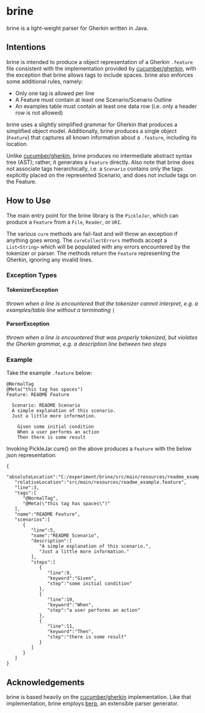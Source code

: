 # brine

brine is a light-weight parser for Gherkin written in Java.

## Intentions

brine is intended to produce a object representation of a Gherkin `.feature` file consistent
with the implementation provided by [cucumber/gherkin](https://github.com/cucumber/gherkin), 
with the exception that brine allows tags to include spaces.
brine also enforces some additional rules, namely:
* Only one tag is allowed per line
* A Feature must contain at least one Scenario/Scenario Outline
* An examples table must contain at least one data row (i.e. only a header row is not allowed)

brine uses a slightly simplified grammar for Gherkin that produces a simplified object model. Additionally,
brine produces a single object (`Feature`) that captures all known information about a `.feature`, including
its location.

Unlike [cucumber/gherkin](https://github.com/cucumber/gherkin), brine produces no intermediate
abstract syntax tree (AST); rather, it generates a `Feature` directly. Also note that brine does
not associate tags hierarchically, i.e. a `Scenario` contains only the tags explicitly placed
on the represented Scenario, and does not include tags on the Feature.

## How to Use

The main entry point for the brine library is the `PickleJar`, which can produce a `Feature` 
from a `File`, `Reader`, or `URI`.

The various `cure` methods are fail-fast and will throw an exception if anything goes wrong. 
The `cureCollectErrors` methods accept a `List<String>` which will be populated with any errors 
encountered by the tokenizer or parser. The methods return the `Feature` representing the
Gherkin, ignoring any invalid lines.

### Exception Types

#### TokenizerException
*thrown when a line is encountered that the tokenizer cannot interpret, 
e.g. a examples/table line without a terminating `|`*

#### ParserException
*thrown when a line is encountered that was properly tokenized, 
but violates the Gherkin grammar, e.g. a description line between two steps*

### Example
Take the example `.feature` below:

```
@NormalTag
@Meta("this tag has spaces")
Feature: README Feature
 
  Scenario: README Scenario
  A simple explanation of this scenario.
  Just a little more information.
 
    Given some initial condition
    When a user performs an action
    Then there is some result
```

Invoking PickleJar.cure() on the above produces a `Feature` with the below json representation:

```
{
   "absoluteLocation":"C:/experiment/brine/src/main/resources/readme_example.feature",
   "relativeLocation":"src/main/resources/readme_example.feature",
   "line":3,
   "tags":[
      "@NormalTag",
      "@Meta(\"this tag has spaces\")"
   ],
   "name":"README Feature",
   "scenarios":[
      {
         "line":5,
         "name":"README Scenario",
         "description":[
            "A simple explanation of this scenario.",
            "Just a little more information."
         ],
         "steps":[
            {
               "line":9,
               "keyword":"Given",
               "step":"some initial condition"
            },
            {
               "line":10,
               "keyword":"When",
               "step":"a user performs an action"
            },
            {
               "line":11,
               "keyword":"Then",
               "step":"there is some result"
            }
         ]
      }
   ]
}
```

## Acknowledgements
brine is based heavily on the [cucumber/gherkin](https://github.com/cucumber/gherkin) implementation.
Like that implementation, brine employs [berp](https://github.com/gasparnagy/berp), an extensible parser
generator. 